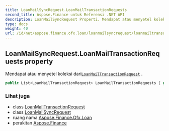 ```yaml
---
title: LoanMailSyncRequest.LoanMailTransactionRequests
second_title: Aspose.Finance untuk Referensi .NET API
description: LoanMailSyncRequest Properti. Mendapat atau menyetel koleksi dariLoanMailTransactionRequest .
type: docs
weight: 40
url: /id/net/aspose.finance.ofx.loan/loanmailsyncrequest/loanmailtransactionrequests/
---
```

## LoanMailSyncRequest.LoanMailTransactionRequests property

Mendapat atau menyetel koleksi dari[`LoanMailTransactionRequest`](../../loanmailtransactionrequest/) .

```csharp
public List<LoanMailTransactionRequest> LoanMailTransactionRequests { get; set; }
```

### Lihat juga

* class [LoanMailTransactionRequest](../../loanmailtransactionrequest/)
* class [LoanMailSyncRequest](../)
* ruang nama [Aspose.Finance.Ofx.Loan](../../loanmailsyncrequest/)
* perakitan [Aspose.Finance](../../../)


